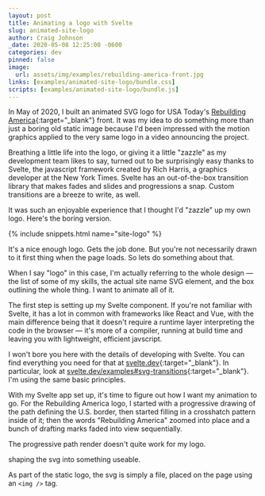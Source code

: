 ```yaml
---
layout: post
title: Animating a logo with Svelte
slug: animated-site-logo
author: Craig Johnson
_date: 2020-05-08 12:25:00 -0600
categories: dev
pinned: false
image:
  url: assets/img/examples/rebuilding-america-front.jpg
links: [examples/animated-site-logo/bundle.css]
scripts: [examples/animated-site-logo/bundle.js]
---
```

In May of 2020, I built an animated SVG logo for USA Today's [Rebuilding America](https://www.usatoday.com/rebuilding-america/){:target="_blank"} front. It was my idea to do something more than just a boring old static image because I'd been impressed with the motion graphics applied to the very same logo in a video announcing the project.

<div class="ex">
  <div class="rebuilding-america"></div>
</div>

Breathing a little life into the logo, or giving it a little "zazzle" as my development team likes to say, turned out to be surprisingly easy thanks to Svelte, the javascript framework created by Rich Harris, a graphics developer at the New York Times. Svelte has an out-of-the-box transition library that makes fades and slides and progressions a snap. Custom transitions are a breeze to write, as well.

It was such an enjoyable experience that I thought I'd "zazzle" up my own logo. Here's the boring version.

{% include snippets.html name="site-logo" %}

It's a nice enough logo. Gets the job done. But you're not necessarily drawn to it first thing when the page loads. So lets do something about that.

When I say "logo" in this case, I'm actually referring to the whole design — the list of some of my skills, the actual site name SVG element, and the box outlining the whole thing. I want to animate all of it.

The first step is setting up my Svelte component. If you're not familiar with Svelte, it has a lot in common with frameworks like React and Vue, with the main difference being that it doesn't require a runtime layer interpreting the code in the browser — it's more of a compiler, running at build time and leaving you with lightweight, efficient javscript.

I won't bore you here with the details of developing with Svelte. You can find everything you need for that at [svelte.dev](https://svelte.dev){:target="_blank"}. In particular, look at [svelte.dev/examples#svg-transitions](https://svelte.dev/examples#svg-transitions){:target="_blank"}. I'm using the same basic principles.

With my Svelte app set up, it's time to figure out how I want my animation to go. For the Rebuilding America logo, I started with a progressive drawing of the path defining the U.S. border, then started filling in a crosshatch pattern inside of it; then the words "Rebuilding America" zoomed into place and a bunch of drafting marks faded into view sequentially.

The progressive path render doesn't quite work for my logo.


shaping the svg into something useable.

As part of the static logo, the svg is simply a file, placed on the page using an `<img />` tag.

<div class="ex">
  <div class="site-logo-example home animate-all"></div>
</div>